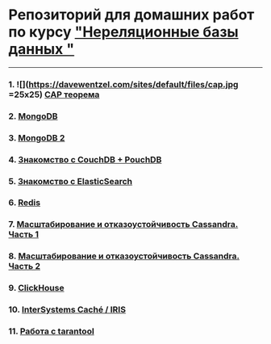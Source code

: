 # Репозиторий для домашних работ по курсу ["Нереляционные базы данных "](https://otus.ru/lessons/nosql-bd/)
---

### 1. ![](https://davewentzel.com/sites/default/files/cap.jpg =25x25) [CAP теорема](hw/HW1.md)

### 2. [MongoDB](hw/HW2.md)

### 3. [MongoDB 2](hw/HW3.md)

### 4. [Знакомство с CouchDB + PouchDB](hw/HW4.md)

### 5. [Знакомство с ElasticSearch](hw/HW5.md)

### 6. [Redis](hw/HW6.md)

### 7. [Масштабирование и отказоустойчивость Cassandra. Часть 1](hw/HW7.md)

### 8. [Масштабирование и отказоустойчивость Cassandra. Часть 2](hw/HW8.md)

### 9. [ClickHouse](hw/HW9.md)

### 10. [InterSystems Caché / IRIS](hw/HW10.md)

### 11. [Работа с tarantool ](hw/HW10.md)
